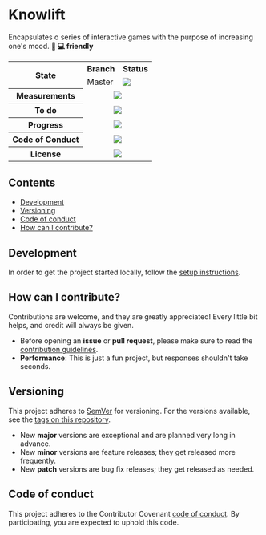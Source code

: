 # Knowlift

Encapsulates o series of interactive games with the purpose of increasing one's mood. **:iphone: :computer: friendly**

<table>
  <tr>
    <th rowspan="2">State</th>
    <th>Branch</th>
    <th>Status</th>
  </tr>
  <tr>
    <td>Master</td>
    <td>
      <a href="https://github.com/mariusmucenicu/knowlift/actions/workflows/ci.yml?query=branch%3Amaster">
        <img src="https://github.com/mariusmucenicu/knowlift/actions/workflows/ci.yml/badge.svg"></a>
    </td>
  </tr>
  <tr>
    <th>Measurements</th>
    <td colspan="2" align="center">
      <a href="https://codecov.io/gh/mariusmucenicu/knowlift">
        <img src="https://codecov.io/gh/mariusmucenicu/knowlift/branch/master/graph/badge.svg"></a>
    </td>
  </tr>
  <tr>
    <th>To do</th>
    <td colspan="2" align="center">
      <a href="https://github.com/mariusmucenicu/knowlift/issues">
        <img src="https://img.shields.io/github/issues/mariusmucenicu/knowlift.svg"></a>
    </td>
  </tr>
  <tr>
    <th>Progress</th>
    <td colspan="2" align="center">
      <a href="https://github.com/mariusmucenicu/knowlift/compare/1.0.0...master">
        <img src="https://img.shields.io/github/commits-since/mariusmucenicu/knowlift/1.0.0.svg"></a>
    </td>
  </tr>
  <tr>
    <th>Code of Conduct</th>
    <td colspan="2" align="center">
      <a href="https://www.contributor-covenant.org/version/2/1/code_of_conduct/">
        <img src="https://img.shields.io/badge/Contributor%20Covenant-2.1-4baaaa.svg"></a>
    </td>
  </tr>
  <tr>
    <th>License</th>
    <td colspan="2" align="center">
      <a href="https://www.gnu.org/licenses/gpl-3.0">
        <img src="https://img.shields.io/badge/License-GPLv3-blue.svg"></a>
    </td>
  </tr>
</table>

## Contents
+ [Development](https://github.com/mariusmucenicu/knowlift#development)
+ [Versioning](https://github.com/mariusmucenicu/knowlift#versioning)
+ [Code of conduct](https://github.com/mariusmucenicu/knowlift#code-of-conduct)
+ [How can I contribute?](https://github.com/mariusmucenicu/knowlift#how-can-i-contribute)

## Development
In order to get the project started locally, follow the [setup instructions](https://github.com/mariusmucenicu/knowlift/blob/master/docs/SETUP.md).

## How can I contribute?
Contributions are welcome, and they are greatly appreciated! Every little bit helps, and credit will always be given.  

- Before opening an **issue** or **pull request**, please make sure to read the [contribution guidelines](https://github.com/mariusmucenicu/knowlift/blob/master/docs/CONTRIBUTING.md).
- **Performance**: This is just a fun project, but responses shouldn't take seconds.

## Versioning
This project adheres to [SemVer](http://semver.org/) for versioning.
For the versions available, see the [tags on this repository](https://github.com/mariusmucenicu/knowlift/tags).

- New **major** versions are exceptional and are planned very long in advance.
- New **minor** versions are feature releases; they get released more frequently.
- New **patch** versions are bug fix releases; they get released as needed.

## Code of conduct
This project adheres to the Contributor Covenant [code of conduct](https://github.com/mariusmucenicu/knowlift/blob/master/docs/CODE_OF_CONDUCT.md). By participating, you are expected to uphold this code.
